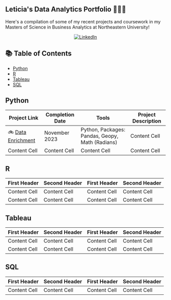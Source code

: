 ## Leticia's Data Analytics Portfolio 👩🏻‍💻
Here's a compilation of some of my recent projects and coursework in my Masters of Science in Business Analytics at Northeastern University!

<div align="center">
    <!-- Replace href with your links -->
    <a href="https://www.linkedin.com/in/leticiatca/">
        <img src="https://img.shields.io/badge/LinkedIn-0077B5?style=for-the-badge&logo=linkedin&logoColor=white" alt="LinkedIn"/>
    </a>
</div>

## 📚 Table of Contents 
- [Python](#how-to-create-your-profile)
- [R](#how-to-customize-markdown-files)
- [Tableau](#how-to-create-new-repository)
- [SQL](#how-to-create-new-repository)

## Python
| Project Link  | Completion Date | Tools  | Project Description |
| ------------- | ------------- | ------------- | ------------- |
| 🚲 [Data Enrichment](#how-to-create-your-profile)  | November 2023  | Python, Packages: Pandas, Geopy, Math (Radians)   | Content Cell  |
| Content Cell  | Content Cell  | Content Cell  | Content Cell  |

## R
| First Header  | Second Header | First Header  | Second Header |
| ------------- | ------------- | ------------- | ------------- |
| Content Cell  | Content Cell  | Content Cell  | Content Cell  |
| Content Cell  | Content Cell  | Content Cell  | Content Cell  |

## Tableau
| First Header  | Second Header | First Header  | Second Header |
| ------------- | ------------- | ------------- | ------------- |
| Content Cell  | Content Cell  | Content Cell  | Content Cell  |
| Content Cell  | Content Cell  | Content Cell  | Content Cell  |

## SQL
| First Header  | Second Header | First Header  | Second Header |
| ------------- | ------------- | ------------- | ------------- |
| Content Cell  | Content Cell  | Content Cell  | Content Cell  |
